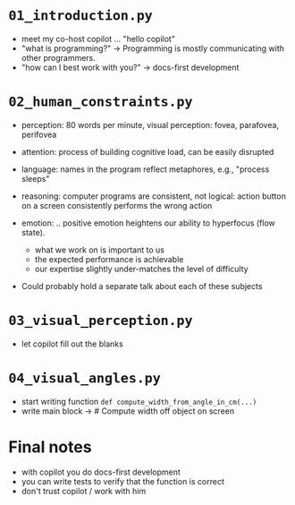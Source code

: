 # `01_introduction.py`

- meet my co-host copilot ... "hello copilot"
- "what is programming?" -> Programming is mostly communicating with other programmers.
- "how can I best work with you?" -> docs-first development

# `02_human_constraints.py`

- perception: 80 words per minute, visual perception: fovea, parafovea,
  perifovea
- attention: process of building cognitive load, can be easily disrupted
- language: names in the program reflect metaphores, e.g., "process sleeps"
- reasoning: computer programs are consistent, not logical: action button on a
  screen consistently performs the wrong action
- emotion: .. positive emotion heightens our ability to hyperfocus (flow state).
  * what we work on is important to us
  * the expected performance is achievable
  * our expertise slightly under-matches the level of difficulty

- Could probably hold a separate talk about each of these subjects

# `03_visual_perception.py`

- let copilot fill out the blanks

# `04_visual_angles.py`

- start writing function `def compute_width_from_angle_in_cm(...)`
- write main block -> # Compute width off object on screen

# Final notes

- with copilot you do docs-first development
- you can write tests to verify that the function is correct
- don't trust copilot / work with him
